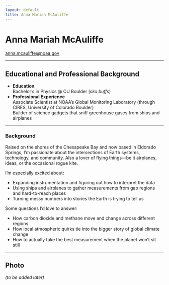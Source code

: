 ```yaml
---
layout: default
title: Anna Mariah McAuliffe
---
```


# Anna Mariah McAuliffe

[anna.mcauliffe@noaa.gov](mailto:anna.mcauliffe@noaa.gov)  

---

## Educational and Professional Background
- **Education**  
  Bachelor’s in Physics @ CU Boulder (*sko buffs*)  
- **Professional Experience**  
  Associate Scientist at NOAA’s Global Monitoring Laboratory (through CIRES, University of Colorado Boulder)  
  Builder of science gadgets that sniff greenhouse gases from ships and airplanes  

---

### Background
Raised on the shores of the Chesapeake Bay and now based in Eldorado Springs, I’m passionate about the intersections of Earth systems, technology, and community. Also a lover of flying things—be it airplanes, ideas, or the occasional rogue kite.  

I’m especially excited about: 
- Expanding instrumentation and figuring out how to interpret the data  
- Using ships and airplanes to gather measurements from gap regions and hard-to-reach places  
- Turning messy numbers into stories the Earth is trying to tell us  

Some questions I’d love to answer: 
- How carbon dioxide and methane move and change across different regions  
- How local atmospheric quirks tie into the bigger story of global climate change  
- How to actually take the best measurement when the planet won’t sit still  

---

## Photo
*(to be added later)*
